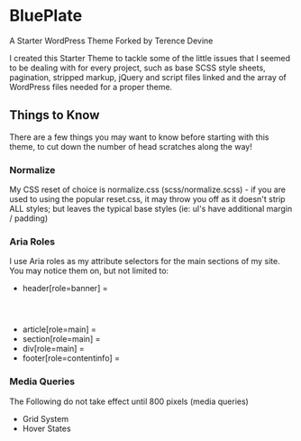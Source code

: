BluePlate
==========

A Starter WordPress Theme Forked by Terence Devine

I created this Starter Theme to tackle some of the little issues that I seemed to be dealing with for every project, such as base SCSS style sheets, pagination, stripped markup, jQuery and script files linked and the array of WordPress files needed for a proper theme.

## Things to Know

There are a few things you may want to know before starting with this theme, to cut down the number of head scratches along the way!

### Normalize

My CSS reset of choice is normalize.css (scss/normalize.scss) - if you are used to using the popular reset.css, it may throw you off as it doesn't strip ALL styles; but leaves the typical base styles (ie: ul's have additional margin / padding)

### Aria Roles

I use Aria roles as my attribute selectors for the main sections of my site.  You may notice them on, but not limited to:

* header[role=banner] = <header role="banner"></header>
* article[role=main] = <article role="main"></article>
* section[role=main] = <section role="main"></section>
* div[role=main] = <div role="main"></div>
* footer[role=contentinfo] = <footer role="contentinfo"></footer>

### Media Queries

The Following do not take effect until 800 pixels (media queries)

* Grid System
* Hover States